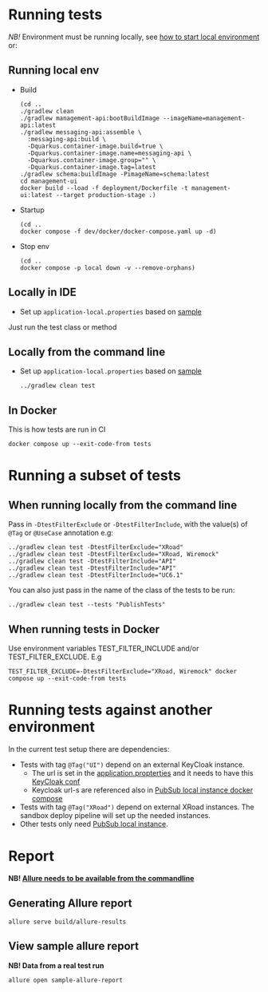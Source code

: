 # Running tests
*NB!* Environment must be running locally, see [how to start local environment](../dev/docker/README.md) or:
## Running local env
* Build
  ```shell
  (cd ..
  ./gradlew clean
  ./gradlew management-api:bootBuildImage --imageName=management-api:latest
  ./gradlew messaging-api:assemble \
    :messaging-api:build \
    -Dquarkus.container-image.build=true \
    -Dquarkus.container-image.name=messaging-api \
    -Dquarkus.container-image.group="" \
    -Dquarkus.container-image.tag=latest
  ./gradlew schema:buildImage -PimageName=schema:latest
  cd management-ui
  docker build --load -f deployment/Dockerfile -t management-ui:latest --target production-stage .)
  ```
* Startup
  ```shell
  (cd ..
  docker compose -f dev/docker/docker-compose.yaml up -d)
  ```
* Stop env
  ```shell
  (cd ..
  docker compose -p local down -v --remove-orphans)
  ```

## Locally in IDE
* Set up `application-local.properties` based on [sample](src/test/resources/application-local.properties.sample)

Just run the test class or method

## Locally from the command line
* Set up `application-local.properties` based on [sample](src/test/resources/application-local.properties.sample)
  ```shell
  ../gradlew clean test
  ```

## In Docker
This is how tests are run in CI
  ```shell
  docker compose up --exit-code-from tests
  ```

# Running a subset of tests
## When running locally from the command line
Pass in `-DtestFilterExclude` or `-DtestFilterInclude`, with the value(s) of `@Tag` or `@UseCase` annotation e.g:
  ```shell
  ../gradlew clean test -DtestFilterExclude="XRoad"
  ../gradlew clean test -DtestFilterExclude="XRoad, Wiremock"
  ../gradlew clean test -DtestFilterInclude="API"
  ../gradlew clean test -DtestFilterInclude="API"
  ../gradlew clean test -DtestFilterInclude="UC6.1"
  ```
You can also just pass in the name of the class of the tests to be run:
  ```shell
  ../gradlew clean test --tests "PublishTests"
  ```

## When running tests in Docker
Use environment variables TEST_FILTER_INCLUDE and/or TEST_FILTER_EXCLUDE. E.g
  ```shell
  TEST_FILTER_EXCLUDE=-DtestFilterExclude="XRoad, Wiremock" docker compose up --exit-code-from tests
  ```

# Running tests against another environment
In the current test setup there are dependencies:
* Tests with tag `@Tag("UI")` depend on an external KeyCloak instance.
  * The url is set in the [application.propterties](src/test/resources/application.properties) and it needs to have this [KeyCloak conf](../dev/keycloak/config/pubsub-realm-local.json)
  * Keycloak url-s are referenced also in [PubSub local instance docker compose](../dev/docker/docker-compose.yaml)
* Tests with tag `@Tag("XRoad")` depend on external XRoad instances. The sandbox deploy pipeline will set up the needed instances.
* Other tests only need [PubSub local instance](../dev/docker/docker-compose.yaml).

# Report
**NB! [Allure needs to be available from the commandline](https://docs.qameta.io/allure/#_installing_a_commandline)**
## Generating Allure report
  ```shell
  allure serve build/allure-results
  ```

## View sample allure report
**NB! Data from a real test run**
  ```shell
  allure open sample-allure-report
  ```
